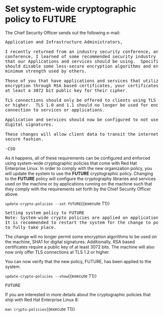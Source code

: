 # Set system-wide cryptographic policy to FUTURE

The Chief Security Officer sends out the following e-mail:
<pre class="file">
Application and Infrastructure Administrators,

I recently returned from an industry security conference, and at that
conference, I learned of some recommended security industry practices
that our Applications and services should be using.  Specifically, we
should disable some less-secure encryption algorithms and enforce some
minimum strength used by others.

Those of you that have applications and services that utilize asymmetric
encryption through RSA based certificates, your certificates should use
at least a 3072 bit public key for their cipher.

TLS connections should only be offered to clients using TLS version 1.2 
or higher.  TLS 1.0 and 1.1 should no longer be used for encrypted
connection to services or applications.

Application and services should now be configured to not use SHA1 for
digital signatures.

These changes will allow client data to transit the internet in a more
secure fashion.

-CSO
</pre>

As it happens, all of these requirements can be configured and enforced using
system-wide cryptographic policies that come with Red Hat Enterprise Linux.
In order to comply with the new organization policy, you will update the 
system to use the **FUTURE** cryptographic policy.  Changing to the **FUTURE** 
policy will configure the cryptography libraries and services used on the
machine or by applications running on the machine such that they comply with
the requirements set forth by the Chief Security Officer above.   

`update-crypto-policies --set FUTURE`{{execute T1}}

<pre class="file">
Setting system policy to FUTURE
Note: System-wide crypto policies are applied on application start-up.
It is recommended to restart the system for the change to policies
to fully take place.
</pre>

The change will no longer permit some encryption algorithms to be used on the 
machine, SHA1 for digital signatures.  Additionally, RSA based certificates
require a public key of at least 3072 bits.  The machine will also now only
offer TLS connections at TLS 1.2 or higher.   

You can now verify that the new policy, FUTURE, has been applied to the system.    

`update-crypto-policies --show`{{execute T1}}

<pre class="file">
FUTURE
</pre>

If you are interested in more details about the cryptographic policies that
ship with Red Hat Enterprise Linux 8:    

`man crypto-policies`{{execute T1}}
